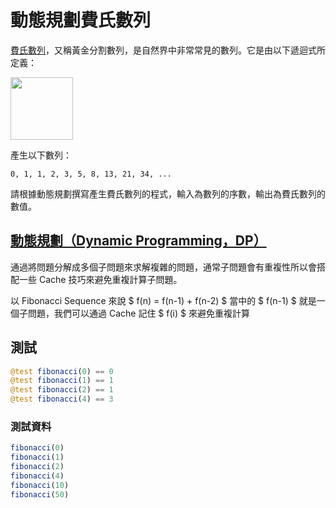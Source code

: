 # 動態規劃費氏數列

[費氏數列](https://www.wikiwand.com/zh-hant/%E6%96%90%E6%B3%A2%E9%82%A3%E5%A5%91%E6%95%B0%E5%88%97)，又稱黃金分割數列，是自然界中非常常見的數列。它是由以下遞迴式所定義：

<img src="https://i.imgur.com/7ggYrnU.png" height="100">

產生以下數列：

```
0, 1, 1, 2, 3, 5, 8, 13, 21, 34, ...
```

請根據動態規劃撰寫產生費氏數列的程式，輸入為數列的序數，輸出為費氏數列的數值。

## [動態規劃（Dynamic Programming，DP）](https://en.wikipedia.org/wiki/Dynamic_programming)

通過將問題分解成多個子問題來求解複雜的問題，通常子問題會有重複性所以會搭配一些 Cache 技巧來避免重複計算子問題。

以 Fibonacci Sequence 來說 $ f(n) = f(n-1) + f(n-2) $ 當中的 $ f(n-1) $ 就是一個子問題，我們可以通過 Cache 記住 $ f(i) $ 來避免重複計算

## 測試

```julia
@test fibonacci(0) == 0
@test fibonacci(1) == 1
@test fibonacci(2) == 1
@test fibonacci(4) == 3
```

### 測試資料

```julia
fibonacci(0)
fibonacci(1)
fibonacci(2)
fibonacci(4)
fibonacci(10)
fibonacci(50)
```
